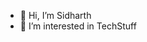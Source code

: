 - 👋 Hi, I’m Sidharth
- 👀 I’m interested in TechStuff


<!---
iTtzSidharth/iTtzSidharth is a ✨ special ✨ repository because its `README.md` (this file) appears on your GitHub profile.
You can click the Preview link to take a look at your changes.
--->

